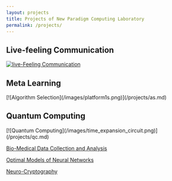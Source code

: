```yaml
---
layout: projects
title: Projects of New Paradigm Computing Laboratory
permalink: /projects/
---
```


<h2>Live-feeling Communication</h2>

[![live-Feeling Communication](/images/thehubs.png)](/projects/lfc.md)

<h2>Meta Learning</h2>
[![Algorithm Selection](/images/platform1s.png)](/projects/as.md)

<h2>Quantum Computing</h2>
[![Quantum Computing](/images/time_expansion_circuit.png)](/projects/qc.md)

[Bio-Medical Data Collection and Analysis](/project/biomed.md)

[Optimal Models of Neural Networks](/projects/ai.md)

[Neuro-Cryptography](/project/neurocrypt.md)





